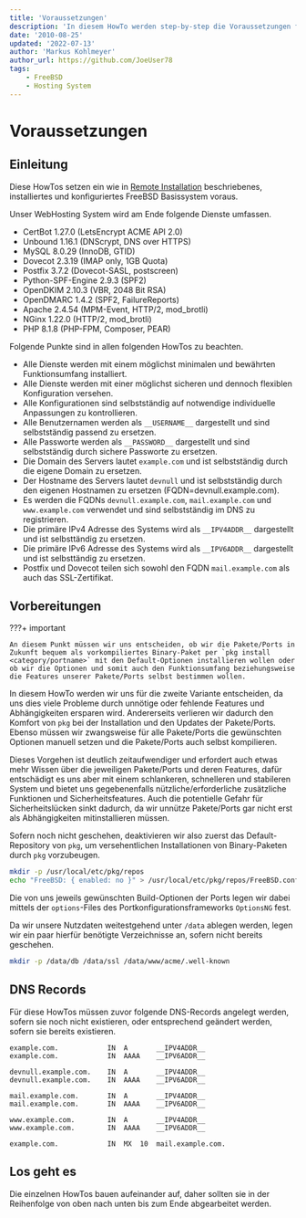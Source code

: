 ```yaml
---
title: 'Voraussetzungen'
description: 'In diesem HowTo werden step-by-step die Voraussetzungen für ein WebHosting System auf Basis von FreeBSD 64Bit auf einem dedizierten Server beschrieben.'
date: '2010-08-25'
updated: '2022-07-13'
author: 'Markus Kohlmeyer'
author_url: https://github.com/JoeUser78
tags:
    - FreeBSD
    - Hosting System
---
```


# Voraussetzungen

## Einleitung

Diese HowTos setzen ein wie in [Remote Installation](/howtos/freebsd/remote_install/) beschriebenes, installiertes und konfiguriertes FreeBSD Basissystem voraus.

Unser WebHosting System wird am Ende folgende Dienste umfassen.

- CertBot 1.27.0 (LetsEncrypt ACME API 2.0)
- Unbound 1.16.1 (DNScrypt, DNS over HTTPS)
- MySQL 8.0.29 (InnoDB, GTID)
- Dovecot 2.3.19 (IMAP only, 1GB Quota)
- Postfix 3.7.2 (Dovecot-SASL, postscreen)
- Python-SPF-Engine 2.9.3 (SPF2)
- OpenDKIM 2.10.3 (VBR, 2048 Bit RSA)
- OpenDMARC 1.4.2 (SPF2, FailureReports)
- Apache 2.4.54 (MPM-Event, HTTP/2, mod_brotli)
- NGinx 1.22.0 (HTTP/2, mod_brotli)
- PHP 8.1.8 (PHP-FPM, Composer, PEAR)

Folgende Punkte sind in allen folgenden HowTos zu beachten.

- Alle Dienste werden mit einem möglichst minimalen und bewährten Funktionsumfang installiert.
- Alle Dienste werden mit einer möglichst sicheren und dennoch flexiblen Konfiguration versehen.
- Alle Konfigurationen sind selbstständig auf notwendige individuelle Anpassungen zu kontrollieren.
- Alle Benutzernamen werden als `__USERNAME__` dargestellt und sind selbstständig passend zu ersetzen.
- Alle Passworte werden als `__PASSWORD__` dargestellt und sind selbstständig durch sichere Passworte zu ersetzen.
- Die Domain des Servers lautet `example.com` und ist selbstständig durch die eigene Domain zu ersetzen.
- Der Hostname des Servers lautet `devnull` und ist selbstständig durch den eigenen Hostnamen zu ersetzen (FQDN=devnull.example.com).
- Es werden die FQDNs `devnull.example.com`, `mail.example.com` und `www.example.com` verwendet und sind selbstständig im DNS zu registrieren.
- Die primäre IPv4 Adresse des Systems wird als `__IPV4ADDR__` dargestellt und ist selbsttändig zu ersetzen.
- Die primäre IPv6 Adresse des Systems wird als `__IPV6ADDR__` dargestellt und ist selbsttändig zu ersetzen.
- Postfix und Dovecot teilen sich sowohl den FQDN `mail.example.com` als auch das SSL-Zertifikat.

## Vorbereitungen

???+ important

    An diesem Punkt müssen wir uns entscheiden, ob wir die Pakete/Ports in Zukunft bequem als vorkompiliertes Binary-Paket per `pkg install <category/portname>` mit den Default-Optionen installieren wollen oder ob wir die Optionen und somit auch den Funktionsumfang beziehungsweise die Features unserer Pakete/Ports selbst bestimmen wollen.

In diesem HowTo werden wir uns für die zweite Variante entscheiden, da uns dies viele Probleme durch unnötige oder fehlende Features und Abhängigkeiten ersparen wird. Andererseits verlieren wir dadurch den Komfort von `pkg` bei der Installation und den Updates der Pakete/Ports. Ebenso müssen wir zwangsweise für alle Pakete/Ports die gewünschten Optionen manuell setzen und die Pakete/Ports auch selbst kompilieren.

Dieses Vorgehen ist deutlich zeitaufwendiger und erfordert auch etwas mehr Wissen über die jeweiligen Pakete/Ports und deren Features, dafür entschädigt es uns aber mit einem schlankeren, schnelleren und stabileren System und bietet uns gegebenenfalls nützliche/erforderliche zusätzliche Funktionen und Sicherheitsfeatures. Auch die potentielle Gefahr für Sicherheitslücken sinkt dadurch, da wir unnütze Pakete/Ports gar nicht erst als Abhängigkeiten mitinstallieren müssen.

Sofern noch nicht geschehen, deaktivieren wir also zuerst das Default-Repository von `pkg`, um versehentlichen Installationen von Binary-Paketen durch `pkg` vorzubeugen.

``` bash
mkdir -p /usr/local/etc/pkg/repos
echo "FreeBSD: { enabled: no }" > /usr/local/etc/pkg/repos/FreeBSD.conf
```

Die von uns jeweils gewünschten Build-Optionen der Ports legen wir dabei mittels der `options`-Files des Portkonfigurationsframeworks `OptionsNG` fest.

Da wir unsere Nutzdaten weitestgehend unter `/data` ablegen werden, legen wir ein paar hierfür benötigte Verzeichnisse an, sofern nicht bereits geschehen.

``` bash
mkdir -p /data/db /data/ssl /data/www/acme/.well-known
```

## DNS Records

Für diese HowTos müssen zuvor folgende DNS-Records angelegt werden, sofern sie noch nicht existieren, oder entsprechend geändert werden, sofern sie bereits existieren.

``` dns-zone
example.com.            IN  A       __IPV4ADDR__
example.com.            IN  AAAA    __IPV6ADDR__

devnull.example.com.    IN  A       __IPV4ADDR__
devnull.example.com.    IN  AAAA    __IPV6ADDR__

mail.example.com.       IN  A       __IPV4ADDR__
mail.example.com.       IN  AAAA    __IPV6ADDR__

www.example.com.        IN  A       __IPV4ADDR__
www.example.com.        IN  AAAA    __IPV6ADDR__

example.com.            IN  MX  10  mail.example.com.
```

## Los geht es

Die einzelnen HowTos bauen aufeinander auf, daher sollten sie in der Reihenfolge von oben nach unten bis zum Ende abgearbeitet werden.
